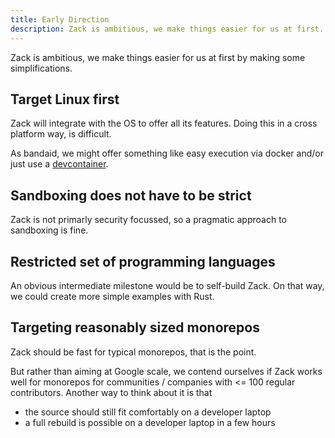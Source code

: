 ```yaml
---
title: Early Direction
description: Zack is ambitious, we make things easier for us at first.
---
```


Zack is ambitious, we make things easier for us at first by making some
simplifications.

## Target Linux first

Zack will integrate with the OS to offer all its features. Doing this
in a cross platform way, is difficult.

As bandaid, we might offer something like easy execution via docker
and/or just use a [devcontainer](https://containers.dev/).

## Sandboxing does not have to be strict

Zack is not primarly security focussed, so a pragmatic approach
to sandboxing is fine.

## Restricted set of programming languages

An obvious intermediate milestone would be to self-build Zack.
On that way, we could create more simple examples with Rust.

## Targeting reasonably sized monorepos

Zack should be fast for typical monorepos, that is the point.

But rather than aiming at Google scale, we contend ourselves if
Zack works well for monorepos for communities / companies with
<= 100 regular contributors. Another way to think about it is
that

- the source should still fit comfortably on a developer laptop
- a full rebuild is possible on a developer laptop in a few hours
